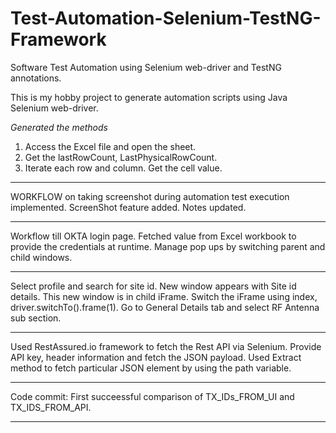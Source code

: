 # Test-Automation-Selenium-TestNG-Framework
Software Test Automation using Selenium web-driver and TestNG annotations. 

This is my hobby project to generate automation scripts using Java Selenium web-driver. 

*Generated the methods*
1. Access the Excel file and open the sheet. 
2. Get the lastRowCount, LastPhysicalRowCount. 
3. Iterate each row and column. Get the cell value. 


**********************************

WORKFLOW on taking screenshot during automation test execution implemented. 
ScreenShot feature added. Notes updated. 

**************************************

Workflow till OKTA login page. Fetched value from Excel workbook to provide the credentials at runtime. 
Manage pop ups by switching parent and child windows.

**************************************

Select profile and search for site id. New window appears with Site id details. This new window is in child iFrame. Switch the iFrame using index, driver.switchTo().frame(1). 
Go to General Details tab and select RF Antenna sub section. 

****************************************

Used RestAssured.io framework to fetch the Rest API via Selenium. Provide API key, header information and fetch the JSON payload. Used Extract method to fetch particular JSON element by using the path variable.  

****************************************

Code commit: First succeessful comparison of TX_IDs_FROM_UI and TX_IDS_FROM_API. 

****************************************




